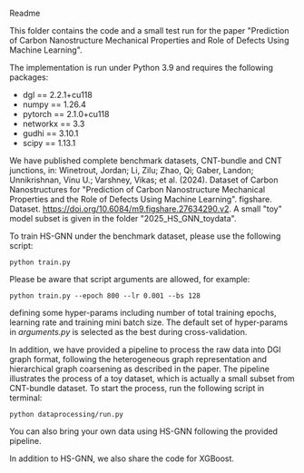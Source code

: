 Readme

This folder contains the code and a small test run for the paper "Prediction of Carbon Nanostructure Mechanical Properties and Role of Defects Using Machine Learning".

The implementation is run under Python 3.9 and requires the following packages: 

- dgl == 2.2.1+cu118
- numpy == 1.26.4
- pytorch == 2.1.0+cu118
- networkx == 3.3
- gudhi == 3.10.1
- scipy == 1.13.1

We have published complete benchmark datasets, CNT-bundle and CNT junctions, in: Winetrout, Jordan; Li, Zilu; Zhao, Qi; Gaber, Landon; Unnikrishnan, Vinu U.; Varshney, Vikas; et al. (2024). Dataset of Carbon Nanostructures for "Prediction of Carbon Nanostructure Mechanical Properties and the Role of Defects Using Machine Learning". figshare. Dataset. https://doi.org/10.6084/m9.figshare.27634290.v2. A small "toy" model subset is given in the folder "2025_HS_GNN_toydata".

To train HS-GNN under the benchmark dataset, please use the following script:
```shell
python train.py
```

Please be aware that script arguments are allowed, for example: 
```shell
python train.py --epoch 800 --lr 0.001 --bs 128
```
defining some hyper-params including number of total training epochs, learning rate and training mini batch size.
The default set of hyper-params in *arguments.py* is selected as the best during cross-validation.


In addition, we have provided a pipeline to process the raw data into DGl graph format, following the heterogeneous graph representation and hierarchical graph coarsening as described in the paper.
The pipeline illustrates the process of a toy dataset, which is actually a small subset from CNT-bundle dataset. 
To start the process, run the following script in terminal:
```shell
python dataprocessing/run.py
```
You can also bring your own data using HS-GNN following the provided pipeline.

In addition to HS-GNN, we also share the code for XGBoost.
